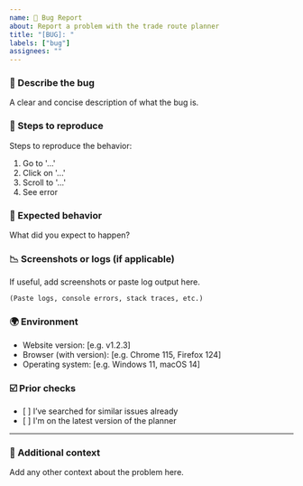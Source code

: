 ```yaml
---
name: 🐞 Bug Report
about: Report a problem with the trade route planner
title: "[BUG]: "
labels: ["bug"]
assignees: ""
---
```


### 🧾 Describe the bug
A clear and concise description of what the bug is.

### 📍 Steps to reproduce
Steps to reproduce the behavior:
1. Go to '...'
2. Click on '...'
3. Scroll to '...'
4. See error

### 🤔 Expected behavior
What did you expect to happen?

### 📉 Screenshots or logs (if applicable)
If useful, add screenshots or paste log output here.

```
(Paste logs, console errors, stack traces, etc.)
```

### 🌍 Environment

* Website version: \[e.g. v1.2.3]
* Browser (with version): \[e.g. Chrome 115, Firefox 124]
* Operating system: \[e.g. Windows 11, macOS 14]

### ☑️ Prior checks

* \[ ] I’ve searched for similar issues already
* \[ ] I'm on the latest version of the planner

---

### 🧠 Additional context

Add any other context about the problem here.

